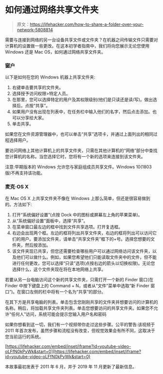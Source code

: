 # 如何通过网络共享文件夹

> 原文：<https://lifehacker.com/how-to-share-a-folder-over-your-network-5808814>

需要与连接到网络的另一台设备共享文件或文件夹？在机器之间传输文件只需要对计算机的设置做一些更改。在这本初学者指南中，我们将向您展示无论您使用 Windows 还是 Mac OS，如何通过网络共享文件夹。



### **窗户**

以下是如何在您的 Windows 机器上共享文件夹:

1.  右键单击要共享的文件夹。
2.  选择授予访问权限>特定人员。
3.  在那里，您可以选择特定的用户及其权限级别(他们是只读还是读/写)。做出选择后，点按“共享”。
4.  如果用户没有出现在列表中，在任务栏中输入他们的名字，然后点击添加。也可以分享给大家。
5.  单击共享。

如果您在文件资源管理器中，也可以单击“共享”选项卡，并通过上面列出的相同过程选择用户。

要访问网络上其他计算机上的共享文件夹，只需在其他计算机的“网络”部分中查找您计算机的名称。当您选择它时，您将有一个新的选项来连接到该文件夹。

注意:早期版本的 Windows 允许您与家庭组成员共享文件。Windows 10(1803 版)不再支持该功能。

### 麦克·OS X

在 Mac OS X 上共享文件夹不像在 Windows 上那么简单，但还是很容易做到的。方法如下:

1.  打开“系统偏好设置”(点按 Dock 中的图标或屏幕左上角的苹果菜单)。
2.  从“系统偏好设置”面板中，选择“共享”。
3.  在菜单窗口最左边的框中找到文件共享选项。打开复选框。
4.  右边会出现两个框。左边的框将列出共享文件夹，右边的框将列出可以访问它们的用户。要添加文件夹，请单击“共享文件夹”框下的+号。选择您想要的文件夹，然后按添加。
5.  该文件夹现已共享，但您还需要检查哪些用户可以通过网络访问该文件夹，以及他们可以做什么。例如，如果您希望他们只能读取文件夹中的文件，但不能进行任何更改，您可以选择“只读”选项(点按右边的箭头以切换权限)。无论您选择什么，这个文件夹现在将在本地网络上共享。

若要从另一台电脑访问这个新的共享文件夹，只需打开一个新的 Finder 窗口(在 Finder 中按下键盘上的 Command + N，或者从“文件”菜单中选取“新 Finder 窗口”)。在窗口左侧的栏中将有一个名为“共享”的部分。

在其下方是共享电脑的列表。单击包含您刚刚共享的文件夹并想要访问的计算机的名称。稍后，将加载共享文件夹列表。单击您想要访问的共享文件夹。如果您不允许“任何人”访问，系统可能会提示您输入用户名和密码

如果你想看到这一切，我们有一个视频带你走过这些步骤。公平的警告:该视频于 2011 年首次发布，虽然步骤和流程没有改变，但视觉效果会有所不同，这取决于您当前运行的系统。

 [https://lifehacker.com/embed/inset/iframe?id=youtube-video-oLFfN0kPyWk&start=0](https://lifehacker.com/embed/inset/iframe?id=youtube-video-oLFfN0kPyWk&start=0) 

本故事最初发表于 2011 年 6 月，并于 2019 年 11 月更新了最新信息。